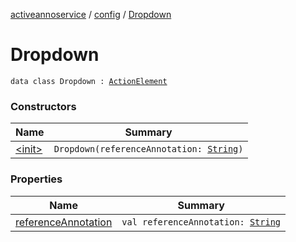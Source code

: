 [activeannoservice](../../index.md) / [config](../index.md) / [Dropdown](./index.md)

# Dropdown

`data class Dropdown : `[`ActionElement`](../-action-element.md)

### Constructors

| Name | Summary |
|---|---|
| [&lt;init&gt;](-init-.md) | `Dropdown(referenceAnnotation: `[`String`](https://kotlinlang.org/api/latest/jvm/stdlib/kotlin/-string/index.html)`)` |

### Properties

| Name | Summary |
|---|---|
| [referenceAnnotation](reference-annotation.md) | `val referenceAnnotation: `[`String`](https://kotlinlang.org/api/latest/jvm/stdlib/kotlin/-string/index.html) |
